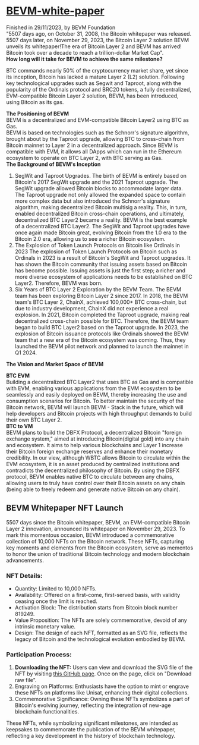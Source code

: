 # [BEVM-white-paper](https://github.com/btclayer2/BEVM-white-paper/blob/main/BEVM%20%E2%80%94%20An%20EVM-compatible%20Bitcoin%20Layer%202.pdf)
Finished in 29/11/2023, by BEVM Foundation  
"5507 days ago, on October 31, 2008, the Bitcoin whitepaper was released.  
5507 days later, on November 29, 2023, the Bitcoin Layer 2 solution BEVM unveils its whitepaper!The era of Bitcoin Layer 2 and BEVM has arrived!  
Bitcoin took over a decade to reach a trillion-dollar Market Cap".  
**How long will it take for BEVM to achieve the same milestone?**  
  
BTC commands nearly 50% of the cryptocurrency market share, yet since its inception, Bitcoin has lacked a mature Layer 2 (L2) solution. Following key technological upgrades such as Segwit and Taproot, along with the popularity of the Ordinals protocol and BRC20 tokens, a fully decentralized, EVM-compatible Bitcoin Layer 2 solution, BEVM, has been introduced, using Bitcoin as its gas.

****The Positioning of BEVM****  
BEVM is a decentralized and EVM-compatible Bitcoin Layer2 using BTC as Gas.  
BEVM is based on technologies such as the Schnorr's signature algorithm, brought about by the Taproot upgrade, allowing BTC to cross-chain from Bitcoin mainnet to Layer 2 in a decentralized approach. Since BEVM is compatible with EVM, it allows all DApps which can run in the Ethereum ecosystem to operate on BTC Layer 2, with BTC serving as Gas.  
****The Background of BEVM's Inception****  
1. SegWit and Taproot Upgrades. The birth of BEVM is entirely based on Bitcoin's 2017 SegWit upgrade and the 2021 Taproot upgrade. The SegWit upgrade allowed Bitcoin blocks to accommodate larger data. The Taproot upgrade not only allowed the expanded space to contain more complex data but also introduced the Schnorr's signature algorithm, making decentralized Bitcoin multisig a reality. This, in turn, enabled decentralized Bitcoin cross-chain operations, and ultimately, decentralized BTC Layer2 became a reality. BEVM is the best example of a decentralized BTC Layer2.
The SegWit and Taproot upgrades have once again made Bitcoin great, evolving Bitcoin from the 1.0 era to the Bitcoin 2.0 era, allowing us to see a richer Bitcoin ecosystem.
2. The Explosion of Token Launch Protocols on Bitcoin like Ordinals in 2023
The explosion of Token Launch Protocols on Bitcoin such as Ordinals in 2023 is a result of Bitcoin's SegWit and Taproot upgrades. It has shown the Bitcoin community that issuing assets based on Bitcoin has become possible. Issuing assets is just the first step; a richer and more diverse ecosystem of applications needs to be established on BTC Layer2. Therefore, BEVM was born.
3. Six Years of BTC Layer 2 Exploration by the BEVM Team. The BEVM team has been exploring Bitcoin Layer 2 since 2017. In 2018, the BEVM team's BTC Layer 2, ChainX, achieved 100,000+ BTC cross-chain, but due to industry development, ChainX did not experience a real explosion. In 2021, Bitcoin completed the Taproot upgrade, making real decentralized cross-chain possible for BTC. Therefore, the BEVM team began to build BTC Layer2 based on the Taproot upgrade. In 2023, the explosion of Bitcoin issuance protocols like Ordinals showed the BEVM team that a new era of the Bitcoin ecosystem was coming. Thus, they launched the BEVM pilot network and planned to launch the mainnet in Q1 2024.

   
****The Vision and Market Space of BEVM****

**BTC EVM**  
Building a decentralized  BTC Layer2 that uses BTC as Gas and is compatible with EVM, enabling various applications from the EVM ecosystem to be seamlessly and easily deployed on BEVM, thereby increasing the use and consumption scenarios for Bitcoin. To better maintain the security of the Bitcoin network, BEVM will launch BEVM - Stack in the future, which will help developers and Bitcoin projects with high throughput demands to build their own BTC Layer 2.  
**BTC to VM**  
BEVM plans to build the DBFX Protocol, a decentralized Bitcoin "foreign exchange system," aimed at introducing Bitcoin(digital gold) into any chain and ecosystem. It aims to help various blockchains and Layer 1 increase their Bitcoin foreign exchange reserves and enhance their monetary credibility. In our view, although WBTC allows Bitcoin to circulate within the EVM ecosystem, it is an asset produced by centralized institutions and contradicts the decentralized philosophy of Bitcoin. By using the DBFX protocol, BEVM enables native BTC to circulate between any chains, allowing users to truly have control over their Bitcoin assets on any chain (being able to freely redeem and generate native Bitcoin on any chain).

## BEVM Whitepaper NFT Launch

5507 days since the Bitcoin whitepaper, BEVM, an EVM-compatible Bitcoin Layer 2 innovation, announced its whitepaper on November 29, 2023. To mark this momentous occasion, BEVM introduced a commemorative collection of 10,000 NFTs on the Bitcoin network. These NFTs, capturing key moments and elements from the Bitcoin ecosystem, serve as mementos to honor the union of traditional Bitcoin technology and modern blockchain advancements.

### NFT Details:
* Quantity: Limited to 10,000 NFTs.
* Availability: Offered on a first-come, first-served basis, with validity ceasing once the limit is reached.
* Activation Block: The distribution starts from Bitcoin block number 819249.
* Value Proposition: The NFTs are solely commemorative, devoid of any intrinsic monetary value.
* Design: The design of each NFT, formatted as an SVG file, reflects the legacy of Bitcoin and the technological evolution embodied by BEVM.

### Participation Process:
1. **Downloading the NFT:** Users can view and download the SVG file of the NFT by visiting [this GitHub page](https://github.com/btclayer2/BEVM-white-paper/blob/main/bevm-whitepaper-nft.svg). Once on the page, click on "Download raw file". 
2. Engraving on Platforms: Enthusiasts have the option to mint or engrave these NFTs on platforms like Unisat, enhancing their digital collections.
3. Commemorative Significance: Owning these NFTs symbolizes a part of Bitcoin's evolving journey, reflecting the integration of new-age blockchain functionalities.

These NFTs, while symbolizing significant milestones, are intended as keepsakes to commemorate the publication of the BEVM whitepaper, reflecting a key development in the history of blockchain technology.
